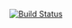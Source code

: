 [![Build Status](https://travis-ci.com/emilybledsoe/CSE110.svg?token=XMcvMvbNz1CGnuwSEchH&branch=main)](https://travis-ci.com/emilybledsoe/CSE110)
